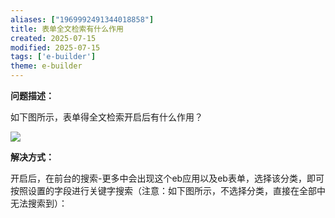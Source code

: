 ```yaml
---
aliases: ["1969992491344018858"]
title: 表单全文检索有什么作用
created: 2025-07-15
modified: 2025-07-15
tags: ['e-builder']
theme: e-builder
---
```


**问题描述：**

如下图所示，表单得全文检索开启后有什么作用？

![](https://myhelpdoc.oss-cn-heyuan.aliyuncs.com/mdimages/774ef6163508719264acb67e685f9630.jpg)

**解决方式：**

开启后，在前台的搜索-更多中会出现这个eb应用以及eb表单，选择该分类，即可按照设置的字段进行关键字搜索（注意：如下图所示，不选择分类，直接在全部中无法搜索到）：

